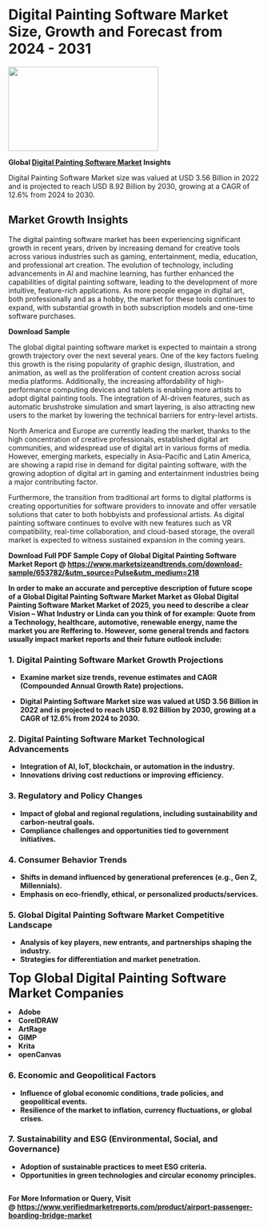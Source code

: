 <H1>Digital Painting Software Market Size, Growth and Forecast from 2024 - 2031</H1><img class="aligncenter size-medium wp-image-584254" src="https://thirdeyenews.in/wp-content/uploads/2024/09/Global-Market-Research-300x168.jpeg" alt="" width="300" height="168" /><p><strong>Global&nbsp;<a href="https://www.marketsizeandtrends.com/download-sample/653782/&amp;utm_source=Pulse&amp;utm_medium=218">Digital Painting Software Market</a> Insights</strong></p><p>Digital Painting Software Market size was valued at USD 3.56 Billion in 2022 and is projected to reach USD 8.92 Billion by 2030, growing at a CAGR of 12.6% from 2024 to 2030.</p><p><h2>Market Growth Insights</h2> <p>The digital painting software market has been experiencing significant growth in recent years, driven by increasing demand for creative tools across various industries such as gaming, entertainment, media, education, and professional art creation. The evolution of technology, including advancements in AI and machine learning, has further enhanced the capabilities of digital painting software, leading to the development of more intuitive, feature-rich applications. As more people engage in digital art, both professionally and as a hobby, the market for these tools continues to expand, with substantial growth in both subscription models and one-time software purchases.</p> <p><strong>Download Sample</strong></p> <p>The global digital painting software market is expected to maintain a strong growth trajectory over the next several years. One of the key factors fueling this growth is the rising popularity of graphic design, illustration, and animation, as well as the proliferation of content creation across social media platforms. Additionally, the increasing affordability of high-performance computing devices and tablets is enabling more artists to adopt digital painting tools. The integration of AI-driven features, such as automatic brushstroke simulation and smart layering, is also attracting new users to the market by lowering the technical barriers for entry-level artists.</p> <p>North America and Europe are currently leading the market, thanks to the high concentration of creative professionals, established digital art communities, and widespread use of digital art in various forms of media. However, emerging markets, especially in Asia-Pacific and Latin America, are showing a rapid rise in demand for digital painting software, with the growing adoption of digital art in gaming and entertainment industries being a major contributing factor.</p> <p>Furthermore, the transition from traditional art forms to digital platforms is creating opportunities for software providers to innovate and offer versatile solutions that cater to both hobbyists and professional artists. As digital painting software continues to evolve with new features such as VR compatibility, real-time collaboration, and cloud-based storage, the overall market is expected to witness sustained expansion in the coming years.</p> <p><strong></p><p><span class=""><strong>Download Full PDF Sample Copy of Global Digital Painting Software Market Report</strong> @ <a href="https://www.marketsizeandtrends.com/download-sample/653782/&amp;utm_source=Pulse&amp;utm_medium=218" target="_blank">https://www.marketsizeandtrends.com/download-sample/653782/&amp;utm_source=Pulse&amp;utm_medium=218</a></span></p><p>In order to make an accurate and perceptive description of future scope of a Global&nbsp;Digital Painting Software Market Market as Global&nbsp;Digital Painting Software Market Market of 2025, you need to describe a clear Vision &ndash; What Industry or Linda can you think of for example: Quote from a Technology, healthcare, automotive, renewable energy, name the market you are Reffering to. However, some general trends and factors usually impact market reports and their future outlook include:</p><h3>1.&nbsp;<strong>Digital Painting Software Market Growth Projections</strong></h3><ul><li>Examine market size trends, revenue estimates and CAGR (Compounded Annual Growth Rate) projections.</li><li><p>Digital Painting Software Market size was valued at USD 3.56 Billion in 2022 and is projected to reach USD 8.92 Billion by 2030, growing at a CAGR of 12.6% from 2024 to 2030.</p></li></ul><h3>2.&nbsp;<strong>Digital Painting Software Market Technological Advancements</strong></h3><ul><li>Integration of AI, IoT, blockchain, or automation in the industry.</li><li>Innovations driving cost reductions or improving efficiency.</li></ul><h3>3.&nbsp;<strong>Regulatory and Policy Changes</strong></h3><ul><li>Impact of global and regional regulations, including sustainability and carbon-neutral goals.</li><li>Compliance challenges and opportunities tied to government initiatives.</li></ul><h3>4.&nbsp;<strong>Consumer Behavior Trends</strong></h3><ul><li>Shifts in demand influenced by generational preferences (e.g., Gen Z, Millennials).</li><li>Emphasis on eco-friendly, ethical, or personalized products/services.</li></ul><h3>5.&nbsp;<strong>Global Digital Painting Software Market Competitive Landscape</strong></h3><ul><li>Analysis of key players, new entrants, and partnerships shaping the industry.</li><li>Strategies for differentiation and market penetration.</li></ul><p data-pm-slice="1 1 []"><span style="color: inherit; font-family: inherit; font-size: 25px;">Top Global Digital Painting Software Market Companies</span></p><div class="" data-test-id=""><p><li>Adobe</li><li> CorelDRAW</li><li> ArtRage</li><li> GIMP</li><li> Krita</li><li> openCanvas</li></p></div><h3>6.&nbsp;<strong>Economic and Geopolitical Factors</strong></h3><ul><li>Influence of global economic conditions, trade policies, and geopolitical events.</li><li>Resilience of the market to inflation, currency fluctuations, or global crises.</li></ul><h3>7.&nbsp;<strong>Sustainability and ESG (Environmental, Social, and Governance)</strong></h3><ul><li>Adoption of sustainable practices to meet ESG criteria.</li><li>Opportunities in green technologies and circular economy principles.</li></ul><h2><strong style="font-size: 14px;">For More Information or Query, Visit @&nbsp;</strong><a style="background-color: #ffffff; font-size: 14px;" href="https://www.marketsizeandtrends.com/report/digital-painting-software-market/" target="_blank">https://www.verifiedmarketreports.com/product/airport-passenger-boarding-bridge-market</a></h2>
